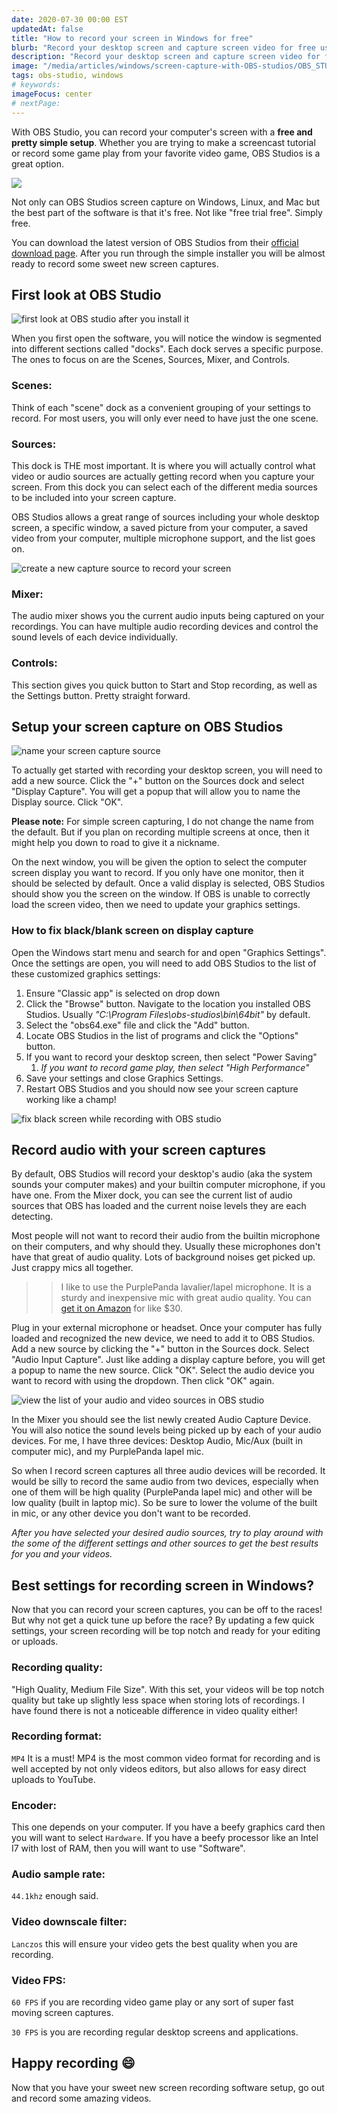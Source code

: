 ```yaml
---
date: 2020-07-30 00:00 EST
updatedAt: false
title: "How to record your screen in Windows for free"
blurb: "Record your desktop screen and capture screen video for free using OBS Studio."
description: "Record your desktop screen and capture screen video for free using OBS Studio. This free software is cross platform and works on Windows, Linux, or Mac."
image: "/media/articles/windows/screen-capture-with-OBS-studios/OBS_STUDIOS-featured.png"
tags: obs-studio, windows
# keywords:
imageFocus: center
# nextPage:
---
```


With OBS Studio, you can record your computer's screen with a **free and pretty simple setup**. Whether you are trying to make a screencast tutorial or record some game play from your favorite video game, OBS Studios is a great option.

![](/media/articles/windows/screen-capture-with-OBS-studios/OBS_STUDIOS-featured.png)

Not only can OBS Studios screen capture on Windows, Linux, and Mac but the best part of the software is that it's free. Not like "free trial free". Simply free.

You can download the latest version of OBS Studios from their [official download page](https://obsproject.com/downloa). After you run through the simple installer you will be almost ready to record some sweet new screen captures.

## First look at OBS Studio

![first look at OBS studio after you install it](/media/articles/windows/screen-capture-with-OBS-studios/OBS_STUDIOS-initial-screen.png)

When you first open the software, you will notice the window is segmented into different sections called "docks". Each dock serves a specific purpose. The ones to focus on are the Scenes, Sources, Mixer, and Controls.

### Scenes:

Think of each "scene" dock as a convenient grouping of your settings to record. For most users, you will only ever need to have just the one scene.

### Sources:

This dock is THE most important. It is where you will actually control what video or audio sources are actually getting record when you capture your screen. From this dock you can select each of the different media sources to be included into your screen capture.

OBS Studios allows a great range of sources including your whole desktop screen, a specific window, a saved picture from your computer, a saved video from your computer, multiple microphone support, and the list goes on.

![create a new capture source to record your screen](/media/articles/windows/screen-capture-with-OBS-studios/OBS_STUDIOS-sources-list.png)

### Mixer:

The audio mixer shows you the current audio inputs being captured on your recordings. You can have multiple audio recording devices and control the sound levels of each device individually.

### Controls:

This section gives you quick button to Start and Stop recording, as well as the Settings button. Pretty straight forward.

## Setup your screen capture on OBS Studios

![name your screen capture source](/media/articles/windows/screen-capture-with-OBS-studios/OBS_STUDIOS-add-new-display-capture-popup.png)

To actually get started with recording your desktop screen, you will need to add a new source. Click the "+" button on the Sources dock and select "Display Capture". You will get a popup that will allow you to name the Display source. Click "OK".

**Please note:** For simple screen capturing, I do not change the name from the default. But if you plan on recording multiple screens at once, then it might help you down to road to give it a nickname.

On the next window, you will be given the option to select the computer screen display you want to record. If you only have one monitor, then it should be selected by default. Once a valid display is selected, OBS Studios should show you the screen on the window. If OBS is unable to correctly load the screen video, then we need to update your graphics settings.

### How to fix black/blank screen on display capture

Open the Windows start menu and search for and open "Graphics Settings". Once the settings are open, you will need to add OBS Studios to the list of these customized graphics settings:

1. Ensure "Classic app" is selected on drop down
2. Click the "Browse" button. Navigate to the location you installed OBS Studios. Usually _"C:\Program Files\obs-studios\bin\64bit\"_ by default.
3. Select the "obs64.exe" file and click the "Add" button.
4. Locate OBS Studios in the list of programs and click the "Options" button.
5. If you want to record your desktop screen, then select "Power Saving"
   1. _If you want to record game play, then select "High Performance"_
6. Save your settings and close Graphics Settings.
7. Restart OBS Studios and you should now see your screen capture working like a champ!

![fix black screen while recording with OBS studio](/media/articles/windows/screen-capture-with-OBS-studios/OBS_STUDIOS-graphics-settings-update.png)

## Record audio with your screen captures

By default, OBS Studios will record your desktop's audio (aka the system sounds your computer makes) and your builtin computer microphone, if you have one. From the Mixer dock, you can see the current list of audio sources that OBS has loaded and the current noise levels they are each detecting.

Most people will not want to record their audio from the builtin microphone on their computers, and why should they. Usually these microphones don't have that great of audio quality. Lots of background noises get picked up. Just crappy mics all together.

> > I like to use the PurplePanda lavalier/lapel microphone. It is a sturdy and inexpensive mic with great audio quality. You can [get it on Amazon](https://amzn.to/39sj7uW) for like $30.

Plug in your external microphone or headset. Once your computer has fully loaded and recognized the new device, we need to add it to OBS Studios. Add a new source by clicking the "+" button in the Sources dock. Select "Audio Input Capture". Just like adding a display capture before, you will get a popup to name the new source. Click "OK". Select the audio device you want to record with using the dropdown. Then click "OK" again.

![view the list of your audio and video sources in OBS studio](/media/articles/windows/screen-capture-with-OBS-studios/OBS_STUDIOS-audio-sources-and-mixer.png)

In the Mixer you should see the list newly created Audio Capture Device. You will also notice the sound levels being picked up by each of your audio devices. For me, I have three devices: Desktop Audio, Mic/Aux (built in computer mic), and my PurplePanda lapel mic.

So when I record screen captures all three audio devices will be recorded. It would be silly to record the same audio from two devices, especially when one of them will be high quality (PurplePanda lapel mic) and other will be low quality (built in laptop mic). So be sure to lower the volume of the built in mic, or any other device you don't want to be recorded.

_After you have selected your desired audio sources, try to play around with the some of the different settings and other sources to get the best results for you and your videos._

## Best settings for recording screen in Windows?

Now that you can record your screen captures, you can be off to the races! But why not get a quick tune up before the race? By updating a few quick settings, your screen recording will be top notch and ready for your editing or uploads.

### Recording quality:

"High Quality, Medium File Size". With this set, your videos will be top notch quality but take up slightly less space when storing lots of recordings. I have found there is not a noticeable difference in video quality either!

### Recording format:

`MP4` It is a must! MP4 is the most common video format for recording and is well accepted by not only videos editors, but also allows for easy direct uploads to YouTube.

### Encoder:

This one depends on your computer. If you have a beefy graphics card then you will want to select `Hardware`. If you have a beefy processor like an Intel I7 with lost of RAM, then you will want to use "Software".

### Audio sample rate:

`44.1khz` enough said.

### Video downscale filter:

`Lanczos` this will ensure your video gets the best quality when you are recording.

### Video FPS:

`60 FPS` if you are recording video game play or any sort of super fast moving screen captures.

`30 FPS` is you are recording regular desktop screens and applications.

## Happy recording 😄

Now that you have your sweet new screen recording software setup, go out and record some amazing videos.
